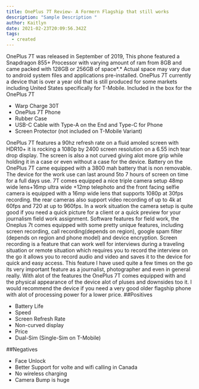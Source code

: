 ```yaml
---
title: OnePlus 7T Review- A Formern Flagship that still works
description: "Sample Description "
author: Kaitlyn
date: 2021-02-23T20:09:56.342Z
tags:
  - created
---
```

OnePlus 7T was released in September of 2019, This phone featured a Snapdragon 855+ Processor with varying amount of ram from 8GB and came packed with 128GB or 256GB of space*.*
Actual space may vary due to android system files and applications pre-installed.
OnePlus 7T currently a device that is over a year old that is still produced for some markets including United States specifically for T-Mobile.
Included in the box for the OnePlus 7T
 * Warp Charge 30T
 * OnePlus 7T Phone
 * Rubber Case
 * USB-C Cable with Type-A on the End and Type-C for Phone
 * Screen Protector (not included on T-Mobile Variant)

OnePlus 7T features a 90hz refresh rate on a fluid amoled screen with HDR10+ it is rocking a 1080p by 2400 screen resolution on a 6.55 inch tear drop display. The screen is also a not curved giving alot more grip while holding it in a case  or even without a case for the device.
Battery on the OnePlus 7T came equipped with a 3800 mah battery that is non removable. The device for the work use can last around 5to 7 hours of screen on time for a full days use.
 7T comes equipped a nice triple camera setup 48mp wide lens+16mp ultra wide +12mp telephoto and the front facing selfie camera is equipped with a 16mp wide lens  that supports 1080p at 30fps recording. the rear cameras also support video recording of up to 4k at 60fps and 720 at up to 960fps.
In a work situation the camera setup is quite good if you need a quick picture for a client or a quick preview for your journalism field work assignment.
Software features for field work, the Oneplus 7t comes equipped with some pretty unique features, including screen recording, call recording(depends on region), google spam filter (depends on region and phone model) and device encryption.
Screen recording is a feature that can work well for interviews during a traveling situation or remote situation which requires you to record the interview on the go it allows you to record audio and video and saves it to the device for quick and easy access. This feature I have used quite a few times on the go its very important feature as a journalist, photographer and even in general really.
With alot of the features the OnePlus 7T comes equipped with and the physical appearance of the device alot of pluses and downsides too it. I would recommend the device if you need a very good older flagship phone with alot of processing power for a lower price.
##Positives

* Battery Life
* Speed
* Screen Refresh Rate
* Non-curved display
* Price
* Dual-Sim (Single-Sim on T-Mobile)

##Negatives
* Face Unlock
* Better Support for volte and wifi calling in Canada
* No wireless charging
* Camera Bump is huge